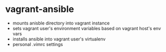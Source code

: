 # vagrant-ansible

 * mounts anisble directory into vagrant instance
 * sets vagrant user's environment variables based on vagrant host's env vars
 * installs ansible into vagrant user's virtualenv
 * personal .vimrc settings